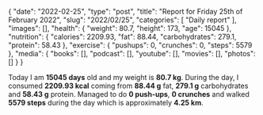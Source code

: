 {
    "date": "2022-02-25",
    "type": "post",
    "title": "Report for Friday 25th of February 2022",
    "slug": "2022\/02\/25",
    "categories": [
        "Daily report"
    ],
    "images": [],
    "health": {
        "weight": 80.7,
        "height": 173,
        "age": 15045
    },
    "nutrition": {
        "calories": 2209.93,
        "fat": 88.44,
        "carbohydrates": 279.1,
        "protein": 58.43
    },
    "exercise": {
        "pushups": 0,
        "crunches": 0,
        "steps": 5579
    },
    "media": {
        "books": [],
        "podcast": [],
        "youtube": [],
        "movies": [],
        "photos": []
    }
}

Today I am <strong>15045 days</strong> old and my weight is <strong>80.7 kg</strong>. During the day, I consumed <strong>2209.93 kcal</strong> coming from <strong>88.44 g</strong> fat, <strong>279.1 g</strong> carbohydrates and <strong>58.43 g</strong> protein. Managed to do <strong>0 push-ups</strong>, <strong>0 crunches</strong> and walked <strong>5579 steps</strong> during the day which is approximately <strong>4.25 km</strong>.